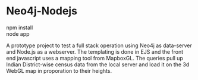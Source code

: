 # Neo4j-Nodejs

npm install <br>
node app


A prototype project to test a full stack operation using Neo4j as data-server and Node.js as a webserver.
The templating is done in EJS and the front end javascript uses a mapping tool from MapboxGL.
The queries pull up Indian District-wise census data from the local server and load it on the 3d WebGL map in proporation to their heights. 
